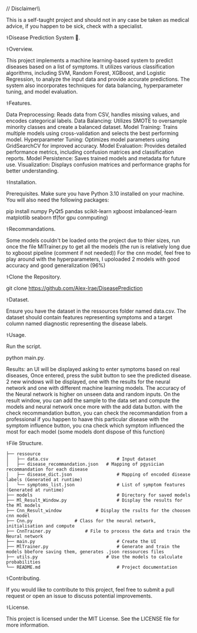 // Disclaimer\\\

This is a self-taught project and should not in any case be taken as medical advice, if you happen to be sick, check with a specialist.

⚕️Disease Prediction System 🏥.

⚕️Overview.

This project implements a machine learning-based system to predict diseases based on a list of symptoms. It utilizes various classification algorithms, including SVM, Random Forest, XGBoost, and Logistic Regression, to analyze the input data and provide accurate predictions. The system also incorporates techniques for data balancing, hyperparameter tuning, and model evaluation.


⚕️Features.

Data Preprocessing: Reads data from CSV, handles missing values, and encodes categorical labels.
Data Balancing: Utilizes SMOTE to oversample minority classes and create a balanced dataset.
Model Training: Trains multiple models using cross-validation and selects the best performing model.
Hyperparameter Tuning: Optimizes model parameters using GridSearchCV for improved accuracy.
Model Evaluation: Provides detailed performance metrics, including confusion matrices and classification reports.
Model Persistence: Saves trained models and metadata for future use.
Visualization: Displays confusion matrices and performance graphs for better understanding.


⚕️Installation.

Prerequisites.
Make sure you have Python 3.10 installed on your machine. You will also need the following packages:

pip install numpy PyQt5 pandas scikit-learn xgboost imbalanced-learn matplotlib seaborn tf(for gpu conmputing)

⚕️Recommandations.

Some models couldn't be loaded onto the project due to thier sizes, run once the file MlTrainer.py to get all the models (the run is relatively long due to xgboost pipeline (comment if not needed))
For the cnn model, feel free to play around with the hyperparameters, I upoloaded 2 models with good accuracy and good generalization (96%)

⚕️Clone the Repository.

git clone <https://github.com/Alex-Irae/DiseasePrediction>

⚕️Dataset.

Ensure you have the dataset in the ressources folder named data.csv. The dataset should contain features representing symptoms and a target column named diagnostic representing the disease labels.

⚕️Usage.

Run the script.

python main.py.

Results: an UI will be displayed asking to enter symptoms based on real diseases, 
Once entered, press the subit button to see the predicted disease. 2 new windows will be displayed, one with the results for the neural network and one with different machine learning models.
The accuracy of the Neural network is higher on unseen data and random inputs.
On the result window, you can add the sample to the data set and compute the models and neural network once more  with the add data button.
with the check recommandation button, you can check the recommandation from a professional if you happen to haave this particular disease
with the symptom influence button, you cna check which symptom influenced the most for each model (some models dont dispose of this function)


⚕️File Structure.

		
	├── ressource
	│   ├── data.csv               	          # Input dataset
 	│   ├── disease_recommandation.json	  # Mapping of pgysician recommandation for each disease
	│   ├── disease_dict.json                 # Mapping of encoded disease labels (Generated at runtime)
	│   └── symptoms_list.json                # List of symptom features  (Generated at runtime)
	├── models                                # Directory for saved models
	├── Ml_Result_Window.py                   # Display the results for the Ml models
 	├── Cnn_Result_window			  # Display the rsults for the choosen cnn model
  	├── Cnn.py				  # Class for the neural network, initialisation and compute
   	├── CnnTrainer.py			  # File to process the data and train the Neural network
	├── main.py                               # Create the UI
	├── MlTrainer.py                          # Generate and train the models bbefore saving them, generates .json ressources files
	├── utils.py                    	  # Use the models to calculate probabilities
	└── README.md                             # Project documentation


⚕️Contributing.

If you would like to contribute to this project, feel free to submit a pull request or open an issue to discuss potential improvements.

⚕️License.

This project is licensed under the MIT License. See the LICENSE file for more information.


